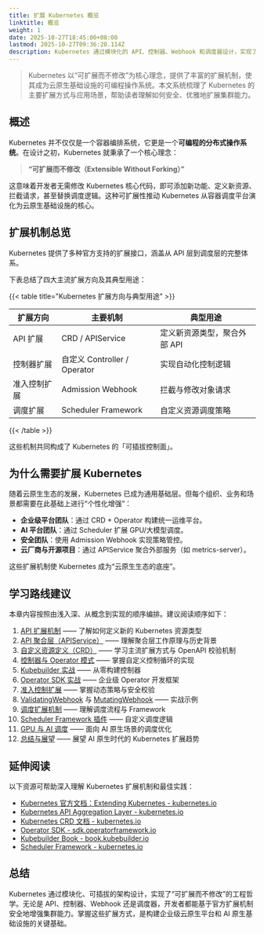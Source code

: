 ```yaml
---
title: 扩展 Kubernetes 概览
linktitle: 概览
weight: 1
date: 2025-10-27T18:45:00+08:00
lastmod: 2025-10-27T09:36:20.114Z
description: Kubernetes 通过模块化的 API、控制器、Webhook 和调度器设计，实现了“可扩展而不修改”的架构哲学。本章系统介绍如何扩展 Kubernetes，使其支持自定义资源、自动化逻辑与智能调度。
---
```


> Kubernetes 以“可扩展而不修改”为核心理念，提供了丰富的扩展机制，使其成为云原生基础设施的可编程操作系统。本文系统梳理了 Kubernetes 的主要扩展方式与应用场景，帮助读者理解如何安全、优雅地扩展集群能力。

## 概述

Kubernetes 并不仅仅是一个容器编排系统，它更是一个**可编程的分布式操作系统**。在设计之初，Kubernetes 就秉承了一个核心理念：

> **“可扩展而不修改（Extensible Without Forking）”**

这意味着开发者无需修改 Kubernetes 核心代码，即可添加新功能、定义新资源、拦截请求，甚至替换调度逻辑。这种可扩展性推动 Kubernetes 从容器调度平台演化为云原生基础设施的核心。

## 扩展机制总览

Kubernetes 提供了多种官方支持的扩展接口，涵盖从 API 层到调度层的完整体系。  

下表总结了四大主流扩展方向及其典型用途：

{{< table title="Kubernetes 扩展方向与典型用途" >}}

| 扩展方向         | 主要机制                       | 典型用途               |
|------------------|-------------------------------|------------------------|
| API 扩展         | CRD / APIService              | 定义新资源类型，聚合外部 API |
| 控制器扩展       | 自定义 Controller / Operator  | 实现自动化控制逻辑      |
| 准入控制扩展     | Admission Webhook             | 拦截与修改对象请求      |
| 调度扩展         | Scheduler Framework           | 自定义资源调度策略      |

{{< /table >}}

这些机制共同构成了 Kubernetes 的「可插拔控制面」。

## 为什么需要扩展 Kubernetes

随着云原生生态的发展，Kubernetes 已成为通用基础层。但每个组织、业务和场景都需要在此基础上进行“个性化增强”：

- **企业级平台团队**：通过 CRD + Operator 构建统一运维平台。
- **AI 平台团队**：通过 Scheduler 扩展 GPU/大模型调度。
- **安全团队**：使用 Admission Webhook 实现策略管控。
- **云厂商与开源项目**：通过 APIService 聚合外部服务（如 metrics-server）。

这些扩展机制使 Kubernetes 成为“云原生生态的底座”。

## 学习路线建议

本章内容按照由浅入深、从概念到实现的顺序编排。建议阅读顺序如下：

1. [API 扩展机制](../api-extension/) —— 了解如何定义新的 Kubernetes 资源类型  
2. [API 聚合层（APIService）](../apiservice/) —— 理解聚合层工作原理与历史背景  
3. [自定义资源定义（CRD）](../crd/) —— 学习主流扩展方式与 OpenAPI 校验机制  
4. [控制器与 Operator 模式](../controller-extension/) —— 掌握自定义控制循环的实现  
5. [Kubebuilder 实战](../kubebuilder/) —— 从零构建控制器  
6. [Operator SDK 实战](../operator-sdk/) —— 企业级 Operator 开发框架  
7. [准入控制扩展](../admission-webhook/) —— 掌握动态策略与安全校验  
8. [ValidatingWebhook](../validating-webhook/) 与 [MutatingWebhook](../mutating-webhook/) —— 实战示例  
9. [调度扩展机制](../scheduler-extension/) —— 理解调度流程与 Framework  
10. [Scheduler Framework 插件](../scheduler-framework/) —— 自定义调度逻辑  
11. [GPU 与 AI 调度](../gpu-scheduling/) —— 面向 AI 原生场景的调度优化  
12. [总结与展望](../summary/) —— 展望 AI 原生时代的 Kubernetes 扩展趋势

## 延伸阅读

以下资源可帮助深入理解 Kubernetes 扩展机制和最佳实践：

- [Kubernetes 官方文档：Extending Kubernetes - kubernetes.io](https://kubernetes.io/docs/concepts/extend-kubernetes/)
- [Kubernetes API Aggregation Layer - kubernetes.io](https://kubernetes.io/docs/concepts/extend-kubernetes/api-extension/apiserver-aggregation/)
- [Kubernetes CRD 文档 - kubernetes.io](https://kubernetes.io/docs/tasks/extend-kubernetes/custom-resources/custom-resource-definitions/)
- [Operator SDK - sdk.operatorframework.io](https://sdk.operatorframework.io/)
- [Kubebuilder Book - book.kubebuilder.io](https://book.kubebuilder.io/)
- [Scheduler Framework - kubernetes.io](https://kubernetes.io/docs/concepts/scheduling-eviction/scheduler-extensions/)

## 总结

Kubernetes 通过模块化、可插拔的架构设计，实现了“可扩展而不修改”的工程哲学。无论是 API、控制器、Webhook 还是调度器，开发者都能基于官方扩展机制安全地增强集群能力。掌握这些扩展方式，是构建企业级云原生平台和 AI 原生基础设施的关键基础。
